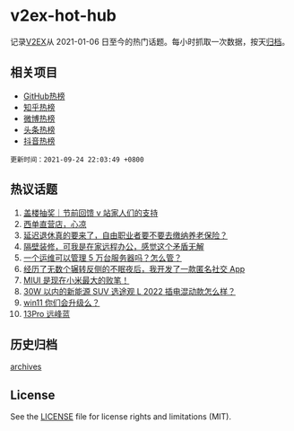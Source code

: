 # v2ex-hot-hub

 记录[V2EX](https://www.v2ex.com/)从 2021-01-06 日至今的热门话题。每小时抓取一次数据，按天[归档](archives)。
 
 ## 相关项目

- [GitHub热榜](https://github.com/snaildev/github-hot-hub)
- [知乎热榜](https://github.com/snaildev/zhihu-hot-hub)
- [微博热榜](https://github.com/snaildev/weibo-hot-hub)
- [头条热榜](https://github.com/snaildev/toutiao-hot-hub)
- [抖音热榜](https://github.com/snaildev/douyin-hot-hub)


 `更新时间：2021-09-24 22:03:49 +0800`

## 热议话题

1. [盖楼抽奖｜节前回馈 v 站家人们的支持](https://www.v2ex.com/t/803832)
1. [西单直营店，心凉](https://www.v2ex.com/t/803799)
1. [延迟退休真的要来了，自由职业者要不要去缴纳养老保险？](https://www.v2ex.com/t/803800)
1. [隔壁装修，可我是在家远程办公，感觉这个矛盾无解](https://www.v2ex.com/t/803878)
1. [一个运维可以管理 5 万台服务器吗？怎么管？](https://www.v2ex.com/t/803912)
1. [经历了无数个辗转反侧的不眠夜后，我开发了一款匿名社交 App](https://www.v2ex.com/t/803825)
1. [MIUI 是现在小米最大的败笔！](https://www.v2ex.com/t/803858)
1. [30W 以内的新能源 SUV 选途观 L 2022 插电混动款怎么样？](https://www.v2ex.com/t/803815)
1. [win11 你们会升级么？](https://www.v2ex.com/t/803945)
1. [13Pro 远峰蓝](https://www.v2ex.com/t/803797)

## 历史归档

[archives](archives)

## License

See the [LICENSE](LICENSE) file for license rights and limitations (MIT).
